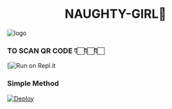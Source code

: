 <h1 align="center"><b> NAUGHTY-GIRL🔞  </b></h1>

![logo](https://i.ibb.co/Tr20bTv/images-3.jpg) 

### TO SCAN QR CODE 👇🏻👇🏻👇🏻

 [![Run on Repl.it](https://replit.com/@BenMonster/Naughty-girl-1?v=1)











### Simple Method
  
[![Deploy](https://www.herokucdn.com/deploy/button.svg)](https://heroku.com/deploy?template=https://github.com/Ben-Monster/Naughty-girl.git)

     


